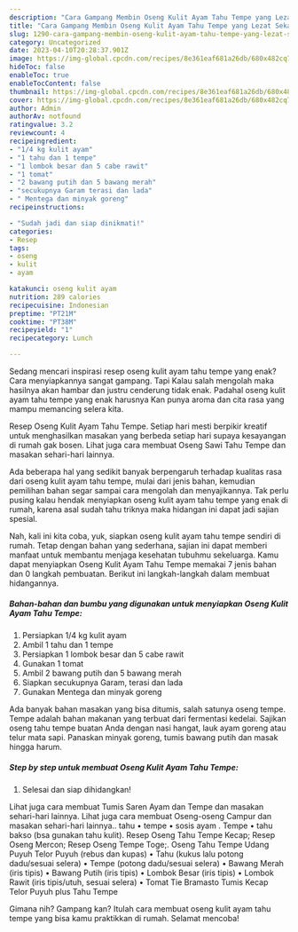 ```yaml
---
description: "Cara Gampang Membin Oseng Kulit Ayam Tahu Tempe yang Lezat Sekali}"
title: "Cara Gampang Membin Oseng Kulit Ayam Tahu Tempe yang Lezat Sekali}"
slug: 1290-cara-gampang-membin-oseng-kulit-ayam-tahu-tempe-yang-lezat-sekali
category: Uncategorized
date: 2023-04-10T20:28:37.901Z
image: https://img-global.cpcdn.com/recipes/8e361eaf681a26db/680x482cq70/oseng-kulit-ayam-tahu-tempe-foto-resep-utama.jpg
hideToc: false
enableToc: true
enableTocContent: false
thumbnail: https://img-global.cpcdn.com/recipes/8e361eaf681a26db/680x482cq70/oseng-kulit-ayam-tahu-tempe-foto-resep-utama.jpg
cover: https://img-global.cpcdn.com/recipes/8e361eaf681a26db/680x482cq70/oseng-kulit-ayam-tahu-tempe-foto-resep-utama.jpg
author: Admin
authorAv: notfound
ratingvalue: 3.2
reviewcount: 4
recipeingredient:
- "1/4 kg kulit ayam"
- "1 tahu dan 1 tempe"
- "1 lombok besar dan 5 cabe rawit"
- "1 tomat"
- "2 bawang putih dan 5 bawang merah"
- "secukupnya Garam terasi dan lada"
- " Mentega dan minyak goreng"
recipeinstructions:

- "Sudah jadi dan siap dinikmati!"
categories:
- Resep
tags:
- oseng
- kulit
- ayam

katakunci: oseng kulit ayam 
nutrition: 289 calories
recipecuisine: Indonesian
preptime: "PT21M"
cooktime: "PT38M"
recipeyield: "1"
recipecategory: Lunch

---
```



Sedang mencari inspirasi resep oseng kulit ayam tahu tempe yang enak? Cara menyiapkannya sangat gampang. Tapi Kalau salah mengolah maka hasilnya akan hambar dan justru cenderung tidak enak. Padahal oseng kulit ayam tahu tempe yang enak harusnya Kan punya aroma dan cita rasa yang mampu memancing selera kita.


Resep Oseng Kulit Ayam Tahu Tempe. Setiap hari mesti berpikir kreatif untuk menghasilkan masakan yang berbeda setiap hari supaya kesayangan di rumah gak bosen. Lihat juga cara membuat Oseng Sawi Tahu Tempe dan masakan sehari-hari lainnya.

Ada beberapa hal yang sedikit banyak berpengaruh terhadap kualitas rasa dari oseng kulit ayam tahu tempe, mulai dari jenis bahan, kemudian pemilihan bahan segar sampai cara mengolah dan menyajikannya. Tak perlu pusing kalau hendak menyiapkan oseng kulit ayam tahu tempe yang enak di rumah, karena asal sudah tahu triknya maka hidangan ini dapat jadi sajian spesial.


Nah, kali ini kita coba, yuk, siapkan oseng kulit ayam tahu tempe sendiri di rumah. Tetap dengan bahan yang sederhana, sajian ini dapat memberi manfaat untuk membantu menjaga kesehatan tubuhmu sekeluarga. Kamu dapat menyiapkan Oseng Kulit Ayam Tahu Tempe memakai 7 jenis bahan dan 0 langkah pembuatan. Berikut ini langkah-langkah dalam membuat hidangannya.

<!--inarticleads1-->

##### Bahan-bahan dan bumbu yang digunakan untuk menyiapkan Oseng Kulit Ayam Tahu Tempe:

1. Persiapkan 1/4 kg kulit ayam
1. Ambil 1 tahu dan 1 tempe
1. Persiapkan 1 lombok besar dan 5 cabe rawit
1. Gunakan 1 tomat
1. Ambil 2 bawang putih dan 5 bawang merah
1. Siapkan secukupnya Garam, terasi dan lada
1. Gunakan  Mentega dan minyak goreng


Ada banyak bahan masakan yang bisa ditumis, salah satunya oseng tempe. Tempe adalah bahan makanan yang terbuat dari fermentasi kedelai. Sajikan oseng tahu tempe buatan Anda dengan nasi hangat, lauk ayam goreng atau telur mata sapi. Panaskan minyak goreng, tumis bawang putih dan masak hingga harum. 

<!--inarticleads2-->

##### Step by step untuk membuat Oseng Kulit Ayam Tahu Tempe:


1. Selesai dan siap dihidangkan!

Lihat juga cara membuat Tumis Saren Ayam dan Tempe dan masakan sehari-hari lainnya. Lihat juga cara membuat Oseng-oseng Campur dan masakan sehari-hari lainnya.. tahu • tempe • sosis ayam . Tempe • tahu bakso (bsa gunakan tahu kulit). Resep Oseng Tahu Tempe Kecap; Resep Oseng Mercon; Resep Oseng Tempe Toge;. Oseng Tahu Tempe Udang Puyuh Telor Puyuh (rebus dan kupas) • Tahu (kukus lalu potong dadu/sesuai selera) • Tempe (potong dadu/sesuai selera) • Bawang Merah (iris tipis) • Bawang Putih (iris tipis) • Lombok Besar (iris tipis) • Lombok Rawit (iris tipis/utuh, sesuai selera) • Tomat Tie Bramasto Tumis Kecap Telor Puyuh plus Tahu Tempe 

Gimana nih? Gampang kan? Itulah cara membuat oseng kulit ayam tahu tempe yang bisa kamu praktikkan di rumah. Selamat mencoba!
